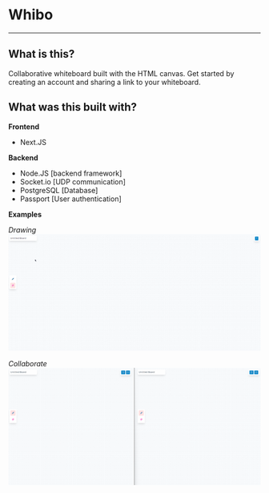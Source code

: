 # Whibo

---

## What is this?

Collaborative whiteboard built with the HTML canvas. Get started by creating an account and sharing a link to your whiteboard.

## What was this built with?

**Frontend**

- Next.JS

**Backend**

- Node.JS [backend framework]
- Socket.io [UDP communication]
- PostgreSQL [Database]
- Passport [User authentication]

**Examples**

*Drawing*
![](readme/drawing.gif)

*Collaborate*
![](readme/collaborate.gif)
